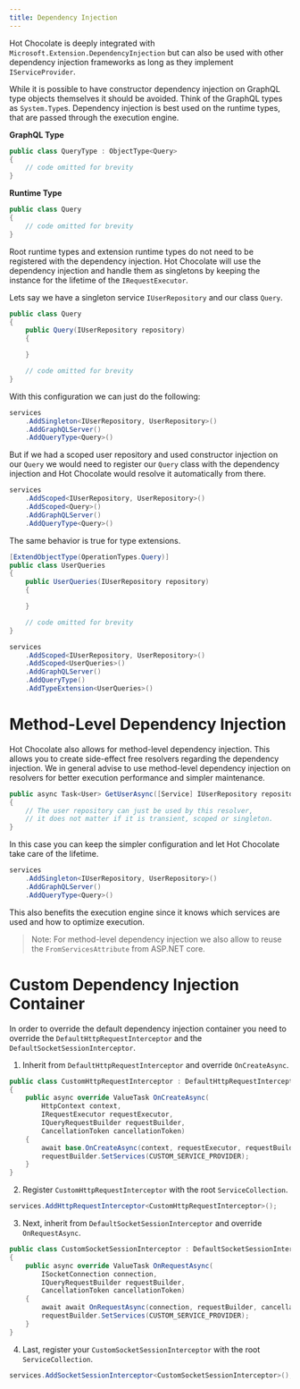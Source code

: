 ```yaml
---
title: Dependency Injection
---
```


Hot Chocolate is deeply integrated with `Microsoft.Extension.DependencyInjection` but can also be used with other dependency injection frameworks as long as they implement `IServiceProvider`.

While it is possible to have constructor dependency injection on GraphQL type objects themselves it should be avoided. Think of the GraphQL types as `System.Type`s. Dependency injection is best used on the runtime types, that are passed through the execution engine.

**GraphQL Type**

```csharp
public class QueryType : ObjectType<Query>
{
    // code omitted for brevity
}
```

**Runtime Type**

```csharp
public class Query
{
    // code omitted for brevity
}
```

Root runtime types and extension runtime types do not need to be registered with the dependency injection. Hot Chocolate will use the dependency injection and handle them as singletons by keeping the instance for the lifetime of the `IRequestExecutor`.

Lets say we have a singleton service `IUserRepository` and our class `Query`.

```csharp
public class Query
{
    public Query(IUserRepository repository)
    {

    }

    // code omitted for brevity
}
```

With this configuration we can just do the following:

```csharp
services
    .AddSingleton<IUserRepository, UserRepository>()
    .AddGraphQLServer()
    .AddQueryType<Query>()
```

But if we had a scoped user repository and used constructor injection on our `Query` we would need to register our `Query` class with the dependency injection and Hot Chocolate would resolve it automatically from there.

```csharp
services
    .AddScoped<IUserRepository, UserRepository>()
    .AddScoped<Query>()
    .AddGraphQLServer()
    .AddQueryType<Query>()
```

The same behavior is true for type extensions.

```csharp
[ExtendObjectType(OperationTypes.Query)]
public class UserQueries
{
    public UserQueries(IUserRepository repository)
    {

    }

    // code omitted for brevity
}
```

```csharp
services
    .AddScoped<IUserRepository, UserRepository>()
    .AddScoped<UserQueries>()
    .AddGraphQLServer()
    .AddQueryType()
    .AddTypeExtension<UserQueries>()
```

# Method-Level Dependency Injection

Hot Chocolate also allows for method-level dependency injection. This allows you to create side-effect free resolvers regarding the dependency injection. We in general advise to use method-level dependency injection on resolvers for better execution performance and simpler maintenance.

```csharp
public async Task<User> GetUserAsync([Service] IUserRepository repository)
{
    // The user repository can just be used by this resolver,
    // it does not matter if it is transient, scoped or singleton.
}
```

In this case you can keep the simpler configuration and let Hot Chocolate take care of the lifetime.

```csharp
services
    .AddSingleton<IUserRepository, UserRepository>()
    .AddGraphQLServer()
    .AddQueryType<Query>()
```

This also benefits the execution engine since it knows which services are used and how to optimize execution.

> Note: For method-level dependency injection we also allow to reuse the `FromServicesAttribute` from ASP.NET core.

# Custom Dependency Injection Container

In order to override the default dependency injection container you need to override the `DefaultHttpRequestInterceptor` and the `DefaultSocketSessionInterceptor`.

1. Inherit from `DefaultHttpRequestInterceptor` and override `OnCreateAsync`.

```csharp
public class CustomHttpRequestInterceptor : DefaultHttpRequestInterceptor
{
    public async override ValueTask OnCreateAsync(
        HttpContext context,
        IRequestExecutor requestExecutor,
        IQueryRequestBuilder requestBuilder,
        CancellationToken cancellationToken)
    {
        await base.OnCreateAsync(context, requestExecutor, requestBuilder, cancellationToken);
        requestBuilder.SetServices(CUSTOM_SERVICE_PROVIDER);
    }
}
```

2. Register `CustomHttpRequestInterceptor` with the root `ServiceCollection`.

```csharp
services.AddHttpRequestInterceptor<CustomHttpRequestInterceptor>();
```

3. Next, inherit from `DefaultSocketSessionInterceptor` and override `OnRequestAsync`.

```csharp
public class CustomSocketSessionInterceptor : DefaultSocketSessionInterceptor
{
    public async override ValueTask OnRequestAsync(
        ISocketConnection connection,
        IQueryRequestBuilder requestBuilder,
        CancellationToken cancellationToken)
    {
        await await OnRequestAsync(connection, requestBuilder, cancellationToken);
        requestBuilder.SetServices(CUSTOM_SERVICE_PROVIDER);
    }
}
```

4. Last, register your `CustomSocketSessionInterceptor` with the root `ServiceCollection`.

```csharp
services.AddSocketSessionInterceptor<CustomSocketSessionInterceptor>();
```
